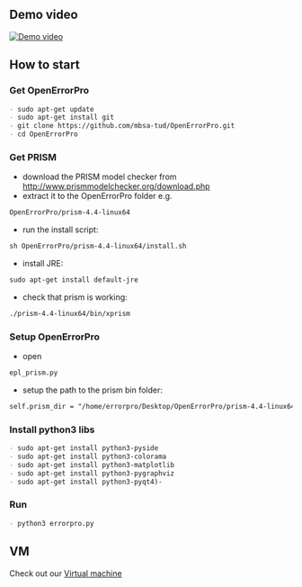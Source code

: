 ## Demo video

[![Demo video](https://img.youtube.com/vi/z38qVcFXYyQ/0.jpg)](https://www.youtube.com/watch?v=z38qVcFXYyQ)

## How to start

### Get OpenErrorPro
```markdown
- sudo apt-get update
- sudo apt-get install git
- git clone https://github.com/mbsa-tud/OpenErrorPro.git
- cd OpenErrorPro
```

### Get PRISM
- download the PRISM model checker from http://www.prismmodelchecker.org/download.php
- extract it to the OpenErrorPro folder e.g.
```markdown 
OpenErrorPro/prism-4.4-linux64
```
- run the install script:
```markdown
sh OpenErrorPro/prism-4.4-linux64/install.sh
```
- install JRE:
```markdown
sudo apt-get install default-jre
```
- check that prism is working:
```markdown
./prism-4.4-linux64/bin/xprism
```

### Setup OpenErrorPro
- open 
```markdown
epl_prism.py
```
- setup the path to the prism bin folder:
```markdown
self.prism_dir = "/home/errorpro/Desktop/OpenErrorPro/prism-4.4-linux64/bin"
```

### Install python3 libs
```markdown
- sudo apt-get install python3-pyside
- sudo apt-get install python3-colorama
- sudo apt-get install python3-matplotlib
- sudo apt-get install python3-pygraphviz
- sudo apt-get install python3-pyqt4)-
```

### Run
```markdown
- python3 errorpro.py
```

## VM

Check out our [Virtual machine](https://)
